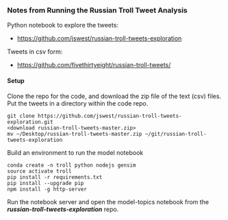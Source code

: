### Notes from Running the Russian Troll Tweet Analysis
Python notebook to explore the tweets:
- https://github.com/jswest/russian-troll-tweets-exploration

Tweets in csv form:
- https://github.com/fivethirtyeight/russian-troll-tweets/

#### Setup
Clone the repo for the code, and download the zip file of the text (csv)
files.  Put the tweets in a directory within the code repo.
```
git clone https://github.com/jswest/russian-troll-tweets-exploration.git
<download russian-troll-tweets-master.zip>
mv ~/Desktop/russian-troll-tweets-master.zip ~/git/russian-troll-tweets-exploration
```

Build an environment to run the model notebook
```
conda create -n troll python nodejs gensim
source activate troll
pip install -r requirements.txt
pip install --upgrade pip
npm install -g http-server
```

Run the notebook server and open the model-topics notebook from the
_**russian-troll-tweets-exploration**_ repo.
